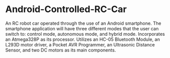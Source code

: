 # Android-Controlled-RC-Car

An RC robot car operated through the use of an Android smartphone. The smartphone application will have three different modes that the user can switch to: control mode, autonomous mode, and hybrid mode. Incorporates an Atmega328P as its processor. Utilizes an HC-05 Bluetooth Module, an L293D motor driver, a Pocket AVR Programmer, an Ultrasonic Distance Sensor, and two DC motors as its main components. 
